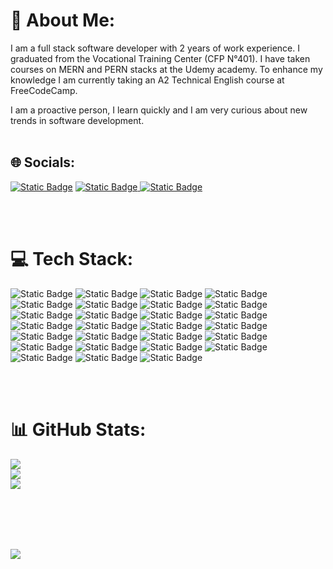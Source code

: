 # 💫 About Me:
I am a full stack software developer with 2 years of work experience. I graduated from the Vocational Training Center (CFP N°401). I have taken courses on MERN and PERN stacks at the Udemy academy. To enhance my knowledge I am currently taking an A2 Technical English course at FreeCodeCamp.

I am a proactive person, I learn quickly and I am very curious about new trends in software development.<br><br>


## 🌐 Socials:

[![Static Badge](https://img.shields.io/badge/linkedin-LinkedIn?style=for-the-badge&logo=linkedin&logoColor=%230A66C2&labelColor=black&color=black)](https://www.linkedin.com/in/kevin-perticarari-ayerdi/)
[![Static Badge](https://img.shields.io/badge/Instagram-instagram?style=for-the-badge&logo=instagram&logoColor=%23E4405F&labelColor=black&color=black)
](https://www.instagram.com/kevin.ayerdi/)
[![Static Badge](https://img.shields.io/badge/x-x?style=for-the-badge&logo=x&labelColor=black&color=black)
](https://twitter.com/Ayerdikevin)



<br><br>
# 💻 Tech Stack:
![Static Badge](https://img.shields.io/badge/javascript-JavaScript?style=for-the-badge&logo=javascript&labelColor=black&color=black)
![Static Badge](https://img.shields.io/badge/html5-HTML5?style=for-the-badge&logo=html5&labelColor=black&color=black)
![Static Badge](https://img.shields.io/badge/css3-CSS3?style=for-the-badge&logo=css3&logoColor=blue&labelColor=black&color=black)
![Static Badge](https://img.shields.io/badge/bootstrap-Bootstrap?style=for-the-badge&logo=bootstrap&logoColor=violet&labelColor=black&color=black)
![Static Badge](https://img.shields.io/badge/react-React?style=for-the-badge&logo=react&logoColor=blue&labelColor=black&color=black)
![Static Badge](https://img.shields.io/badge/typescript-TypeScript?style=for-the-badge&logo=typescript&logoColor=blue&labelColor=black&color=black)
![Static Badge](https://img.shields.io/badge/nextjs-NextJS?style=for-the-badge&logo=next.js&logoColor=white&labelColor=black&color=black&link=nextdotjs)
![Static Badge](https://img.shields.io/badge/redux-Redux?style=for-the-badge&logo=redux&logoColor=violet&labelColor=black&color=black&link=nextdotjs)
![Static Badge](https://img.shields.io/badge/remix-Remix?style=for-the-badge&logo=remix&logoColor=white&labelColor=black&color=black)
![Static Badge](https://img.shields.io/badge/chakra-Chakra?style=for-the-badge&logo=chakraui&logoColor=white&labelColor=black&color=black)
![Static Badge](https://img.shields.io/badge/material-Material?style=for-the-badge&logo=mui&logoColor=white&labelColor=black&color=black)
![Static Badge](https://img.shields.io/badge/tailwind-TailwindCSS?style=for-the-badge&logo=tailwindcss&logoColor=blue&labelColor=black&color=black)
![Static Badge](https://img.shields.io/badge/shadcn-Shadcn?style=for-the-badge&logo=shadcnui&logoColor=white&labelColor=black&color=black)
![Static Badge](https://img.shields.io/badge/python-Python?style=for-the-badge&logo=python&logoColor=white&labelColor=black&color=black)
![Static Badge](https://img.shields.io/badge/java-Java?style=for-the-badge&logo=oracle&logoColor=%23F80000&labelColor=black&color=black)
![Static Badge](https://img.shields.io/badge/nodejs-NodeJS?style=for-the-badge&logo=node.js&logoColor=%235FA04E&labelColor=black&color=black)
![Static Badge](https://img.shields.io/badge/express-Express?style=for-the-badge&logo=express&logoColor=white&labelColor=black&color=black)
![Static Badge](https://img.shields.io/badge/strapi-Strapi?style=for-the-badge&logo=strapi&logoColor=%234945FF&labelColor=black&color=black)
![Static Badge](https://img.shields.io/badge/mongodb-MongoDB?style=for-the-badge&logo=mongodb&logoColor=%2347A248&labelColor=black&color=black)
![Static Badge](https://img.shields.io/badge/postgreSQL-PostgreSQL?style=for-the-badge&logo=postgresql&logoColor=%234169E1&labelColor=black&color=black)
![Static Badge](https://img.shields.io/badge/git-Git?style=for-the-badge&logo=git&logoColor=%23F05032&labelColor=black&color=black)
![Static Badge](https://img.shields.io/badge/github-GitHub?style=for-the-badge&logo=github&labelColor=black&color=black)
![Static Badge](https://img.shields.io/badge/postman-Postman?style=for-the-badge&logo=postman&logoColor=%23FF6C37&labelColor=black&color=black)
![Static Badge](https://img.shields.io/badge/jira-Jira?style=for-the-badge&logo=jira&logoColor=%230052CC&labelColor=black&color=black)
![Static Badge](https://img.shields.io/badge/cloudinary-Cloudinary?style=for-the-badge&logo=cloudinary&logoColor=%233448C5&labelColor=black&color=black)
![Static Badge](https://img.shields.io/badge/render-Render?style=for-the-badge&logo=render&labelColor=black&color=black)
![Static Badge](https://img.shields.io/badge/VSC-VSC?style=for-the-badge&logo=visualstudiocode&labelColor=black&color=black)











<br><br>
# 📊 GitHub Stats:
![](https://github-readme-stats.vercel.app/api?username=KAyerdi&theme=dark&hide_border=true&include_all_commits=false&count_private=false)<br/>
![](https://github-readme-streak-stats.herokuapp.com/?user=KAyerdi&theme=dark&hide_border=true)<br/>
![](https://github-readme-stats.vercel.app/api/top-langs/?username=KAyerdi&theme=dark&hide_border=true&include_all_commits=false&count_private=false&layout=compact)

<br><br>
---
[![](https://visitcount.itsvg.in/api?id=KAyerdi&icon=0&color=0)](https://visitcount.itsvg.in)

<!-- Proudly created with GPRM ( https://gprm.itsvg.in ) -->
